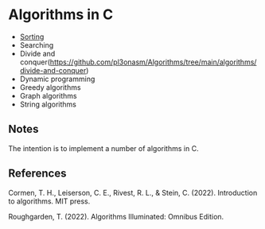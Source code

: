 # Algorithms in C

* [Sorting](https://github.com/pl3onasm/Algorithms-and-data-structures/tree/main/algorithms/sorting)
* Searching
* Divide and conquer(https://github.com/pl3onasm/Algorithms/tree/main/algorithms/divide-and-conquer)
* Dynamic programming
* Greedy algorithms
* Graph algorithms
* String algorithms

## Notes

The intention is to implement a number of algorithms in C.  

## References

Cormen, T. H., Leiserson, C. E., Rivest, R. L., & Stein, C. (2022). Introduction to algorithms. MIT press.

Roughgarden, T. (2022). Algorithms Illuminated: Omnibus Edition.

